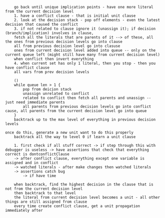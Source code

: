 		go back until unique implication points - have one more literal from the current decision level
		1. have a conflict clause - that is initial unit clause
		2. look at the decision stack - pop off elements - even the latest decision that caused the conflict
		3. if not related to clause ignore it (unassign it); if decision (branch/implication) involves in clause,
		fetch all the literals that are parents of it --> of these, all the ones from previous decision levels go into clause
		all from previous decision level go into clasuse
		ones from current decision level added into queue -- only on the current queue left (might still have many from current decision level)
		when conflict then invert everything
		4. when current set has only 1 literal, then you stop - then you have conflict clause
		all vars from prev decision levels

		()
		while queue len > 1 {
			pop from deicion stack
			unassign unrelated to conflict
			related to conflict then fetch all parents and unassign -- just need immediate parents
			all parents from previous decision levels go into conflict cause, all parents from the current decision level go into queue
		}
        backtrack up to the max level of everything in previous decision levels
		
    once do this, generate a new unit want to do this properly
		backtrack all the way to level 0 if learn a unit clause

		1. first check if all stuff correct -> if step through this with debugger is useless -> have assertions that check that everything correct is dontconflictClause
		-> after conflict clause, everything except one variable is assigned and in conflict
		-> watched literals - after make changes then watched literals
		-> assertions catch bug
			-> if have time

		when backtrack, find the highest decision in the clause that is not from the current decision level
		then backtrack to that level
		the literal from current decision level becomes a unit - all other things are still assigned from clause
		every time create conflict clause, get a unit propagation immediately after